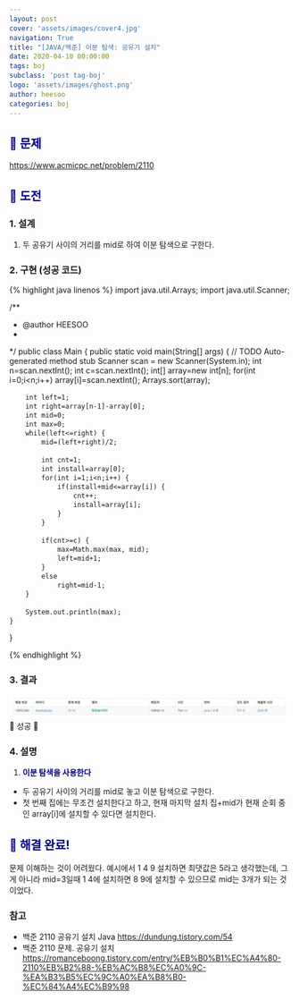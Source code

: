 ```yaml
---
layout: post
cover: 'assets/images/cover4.jpg'
navigation: True
title: "[JAVA/백준] 이분 탐색: 공유기 설치"
date: 2020-04-10 00:00:00
tags: boj
subclass: 'post tag-boj'
logo: 'assets/images/ghost.png'
author: heesoo
categories: boj
---
```

## <span style="color:navy">👀 문제</span>
<https://www.acmicpc.net/problem/2110>

## <span style="color:navy">👊 도전</span>

### 1. 설계
1. 두 공유기 사이의 거리를 mid로 하여 이분 탐색으로 구한다.

### 2. 구현 (성공 코드)
{% highlight java linenos %}
import java.util.Arrays;
import java.util.Scanner;

/**
 * @author HEESOO
 *
 */
public class Main {
	public static void main(String[] args) {
		// TODO Auto-generated method stub
		Scanner scan = new Scanner(System.in);
		int n=scan.nextInt();
		int c=scan.nextInt();
		int[] array=new int[n];
		for(int i=0;i<n;i++)
			array[i]=scan.nextInt();
		Arrays.sort(array);
		
		int left=1;
		int right=array[n-1]-array[0];
		int mid=0;
		int max=0;
		while(left<=right) {
			mid=(left+right)/2;
			
			int cnt=1;
			int install=array[0];
			for(int i=1;i<n;i++) {
				if(install+mid<=array[i]) {
					cnt++;
					install=array[i];
				}
			}
			
			if(cnt>=c) {
				max=Math.max(max, mid);
				left=mid+1;
			}
			else 
				right=mid-1;
		}
		
		System.out.println(max);
	}
}

 {% endhighlight %}

### 3. 결과
![실행결과](./assets/images/200410_6.PNG)
🤟 성공 🤟 

### 4. 설명
1. **<span style="color:navy">이분 탐색을 사용한다</span>**
- 두 공유기 사이의 거리를 mid로 놓고 이분 탐색으로 구한다.
- 첫 번째 집에는 무조건 설치한다고 하고, 현재 마지막 설치 집+mid가 현재 순회 중인 array[i]에 설치할 수 있다면 설치한다.

## <span style="color:navy">👏 해결 완료!</span>
문제 이해하는 것이 어려웠다. 예시에서 1 4 9 설치하면 최댓값은 5라고 생각했는데, 그게 아니라 mid=3일때 1 4에 설치하면 8 9에 설치할 수 있으므로 mid는 3개가 되는 것이었다.

### 참고
- 백준 2110 공유기 설치 Java <https://dundung.tistory.com/54>
- 백준 2110 문제. 공유기 설치 <https://romanceboong.tistory.com/entry/%EB%B0%B1%EC%A4%80-2110%EB%B2%88-%EB%AC%B8%EC%A0%9C-%EA%B3%B5%EC%9C%A0%EA%B8%B0-%EC%84%A4%EC%B9%98>
